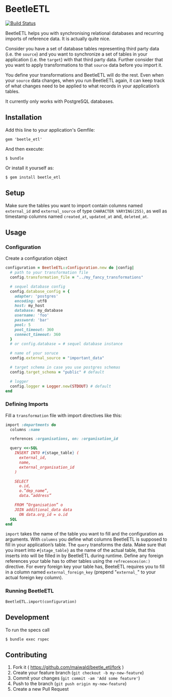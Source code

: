 # BeetleETL
[![Build Status](https://travis-ci.org/maiwald/beetle_etl.svg?branch=master)](https://travis-ci.org/maiwald/beetle_etl)

BeetleETL helps you with synchronising relational databases and recurring imports of reference data. It is actually quite nice.

Consider you have a set of database tables representing third party data (i.e. the ```source```) and you want to synchronize a set of tables in your application (i.e. the ```target```) with that third party data. Further consider that you want to apply transformations to that ```source``` data before you import it.

You define your transformations and BeetleETL will do the rest. Even when your ```source``` data changes, when you run BeetleETL again, it can keep track of what changes need to be applied to what records in your application’s tables.

It currently only works with PostgreSQL databases.

## Installation

Add this line to your application's Gemfile:

    gem 'beetle_etl'

And then execute:

    $ bundle

Or install it yourself as:

    $ gem install beetle_etl

## Setup

Make sure the tables you want to import contain columns named ```external_id``` and ```external_source``` of type ```CHARACTER VARYING(255)```, as well as timestamp columns named ```created_at```, ```updated_at``` and, ```deleted_at```.

## Usage

### Configuration

Create a configuration object

```ruby
configuration = BeetleETL::Configuration.new do |config|
  # path to your transformation file
  config.transformation_file = "../my_fancy_transformations"

  # sequel database config
  config.database_config = {
    adapter: 'postgres'
    encoding: utf8
    host: my_host
    database: my_database
    username: 'foo'
    password: 'bar'
    pool: 5
    pool_timeout: 360
    connect_timeout: 360
  }
  # or config.database = # sequel database instance

  # name of your soruce
  config.external_source = "important_data"

  # target schema in case you use postgres schemas
  config.target_schema = "public" # default

  # logger
  config.logger = Logger.new(STDOUT) # default
end
```

### Defining Imports

Fill a ```transformation``` file with import directives like this:

```ruby
import :departments do
  columns :name

  references :organisations, on: :organisation_id

  query <<-SQL
    INSERT INTO #{stage_table} (
      external_id,
      name,
      external_organisation_id
    )

    SELECT
      o.id,
      o.”dep_name”,
      data.”address”

    FROM ”Organisation” o
    JOIN additional_data data
      ON data.org_id = o.id
  SQL
end
```

```import``` takes the name of the table you want to fill and the configuration as arguments.
With ```columns``` you define what columns BeetleETL is supposed to fill in your application’s table.
The ```query``` transforms the data. Make sure that you insert into ```#{stage_table}``` as the name of the actual table, that this inserts into will be filled in by BeetleETL during runtime.
Define any foreign references your table has to other tables using the ```refrecences(on:)``` directive. For every foreign key your table has, BeeteETL requires you to fill in a column named ```external_foreign_key``` (prepend "```external_```" to your actual foreign key column).


### Running BeetleETL

    BeetleETL.import(configuration)

## Development

To run the specs call

    $ bundle exec rspec

## Contributing

1. Fork it ( https://github.com/maiwald/beetle_etl/fork )
2. Create your feature branch (`git checkout -b my-new-feature`)
3. Commit your changes (`git commit -am 'Add some feature'`)
4. Push to the branch (`git push origin my-new-feature`)
5. Create a new Pull Request
